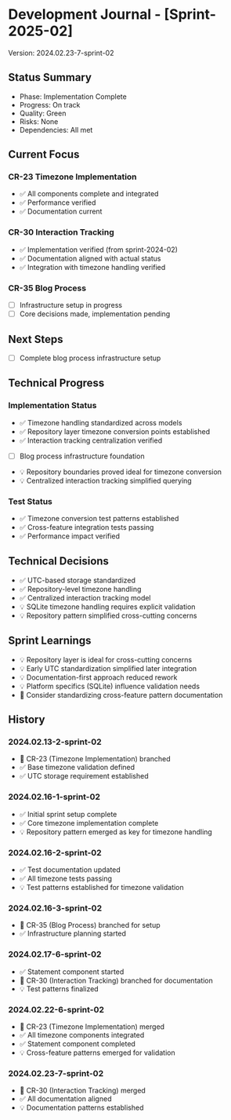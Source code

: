 # Development Journal - [Sprint-2025-02]
Version: 2024.02.23-7-sprint-02

## Status Summary
- Phase: Implementation Complete
- Progress: On track
- Quality: Green
- Risks: None
- Dependencies: All met

## Current Focus
### CR-23 Timezone Implementation
- ✅ All components complete and integrated
- ✅ Performance verified
- ✅ Documentation current

### CR-30 Interaction Tracking
- ✅ Implementation verified (from sprint-2024-02)
- ✅ Documentation aligned with actual status
- ✅ Integration with timezone handling verified

### CR-35 Blog Process
- [ ] Infrastructure setup in progress
- [ ] Core decisions made, implementation pending

## Next Steps
- [ ] Complete blog process infrastructure setup

## Technical Progress
### Implementation Status
- ✅ Timezone handling standardized across models
- ✅ Repository layer timezone conversion points established
- ✅ Interaction tracking centralization verified
- [ ] Blog process infrastructure foundation
- 💡 Repository boundaries proved ideal for timezone conversion
- 💡 Centralized interaction tracking simplified querying

### Test Status
- ✅ Timezone conversion test patterns established
- ✅ Cross-feature integration tests passing
- ✅ Performance impact verified

## Technical Decisions
- ✅ UTC-based storage standardized
- ✅ Repository-level timezone handling
- ✅ Centralized interaction tracking model
- 💡 SQLite timezone handling requires explicit validation
- 💡 Repository pattern simplified cross-cutting concerns

## Sprint Learnings
- 💡 Repository layer is ideal for cross-cutting concerns
- 💡 Early UTC standardization simplified later integration
- 💡 Documentation-first approach reduced rework
- 💡 Platform specifics (SQLite) influence validation needs
- 🔄 Consider standardizing cross-feature pattern documentation

## History
### 2024.02.13-2-sprint-02
- 🔵 CR-23 (Timezone Implementation) branched
- ✅ Base timezone validation defined
- ✅ UTC storage requirement established

### 2024.02.16-1-sprint-02
- ✅ Initial sprint setup complete
- ✅ Core timezone implementation complete
- 💡 Repository pattern emerged as key for timezone handling

### 2024.02.16-2-sprint-02
- ✅ Test documentation updated
- ✅ All timezone tests passing
- 💡 Test patterns established for timezone validation

### 2024.02.16-3-sprint-02
- 🔵 CR-35 (Blog Process) branched for setup
- ✅ Infrastructure planning started

### 2024.02.17-6-sprint-02
- ✅ Statement component started
- 🔵 CR-30 (Interaction Tracking) branched for documentation
- 💡 Test patterns finalized

### 2024.02.22-6-sprint-02
- 🔹 CR-23 (Timezone Implementation) merged
- ✅ All timezone components integrated
- ✅ Statement component completed
- 💡 Cross-feature patterns emerged for validation

### 2024.02.23-7-sprint-02
- 🔹 CR-30 (Interaction Tracking) merged
- ✅ All documentation aligned
- 💡 Documentation patterns established
